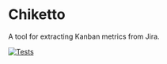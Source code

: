 # Chiketto
A tool for extracting Kanban metrics from Jira.

[![Tests](https://github.com/ljagged/chiketto/workflows/Tests/badge.svg)](https://github.com/ljagged/chiketto/actions?workflow=Tests)
